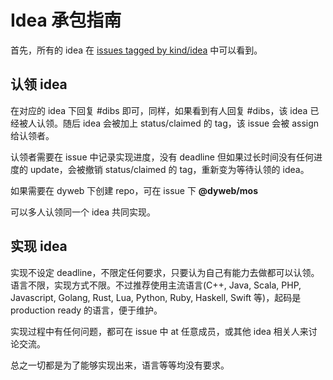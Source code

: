 # Idea 承包指南

首先，所有的 idea 在 [issues tagged by kind/idea](https://github.com/dyweb/mos/issues?utf8=%E2%9C%93&q=is%3Aissue%20label%3Akind%2Fidea%20) 中可以看到。

## 认领 idea

在对应的 idea 下回复 #dibs 即可，同样，如果看到有人回复 #dibs，该 idea 已经被人认领。随后 idea 会被加上 status/claimed 的 tag，该 issue 会被 assign 给认领者。

认领者需要在 issue 中记录实现进度，没有 deadline 但如果过长时间没有任何进度的 update，会被撤销 status/claimed 的 tag，重新变为等待认领的 idea。

如果需要在 dyweb 下创建 repo，可在 issue 下 **@dyweb/mos**

可以多人认领同一个 idea 共同实现。

## 实现 idea

实现不设定 deadline，不限定任何要求，只要认为自己有能力去做都可以认领。语言不限，实现方式不限。不过推荐使用主流语言(C++, Java, Scala, PHP, Javascript, Golang, Rust, Lua, Python, Ruby, Haskell, Swift 等)，起码是 production ready 的语言，便于维护。

实现过程中有任何问题，都可在 issue 中 at 任意成员，或其他 idea 相关人来讨论交流。

总之一切都是为了能够实现出来，语言等等均没有要求。
